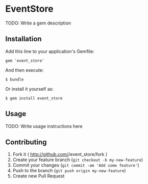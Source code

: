 # EventStore

TODO: Write a gem description

## Installation

Add this line to your application's Gemfile:

    gem 'event_store'

And then execute:

    $ bundle

Or install it yourself as:

    $ gem install event_store

## Usage

TODO: Write usage instructions here

## Contributing

1. Fork it ( http://github.com/<my-github-username>/event_store/fork )
2. Create your feature branch (`git checkout -b my-new-feature`)
3. Commit your changes (`git commit -am 'Add some feature'`)
4. Push to the branch (`git push origin my-new-feature`)
5. Create new Pull Request
